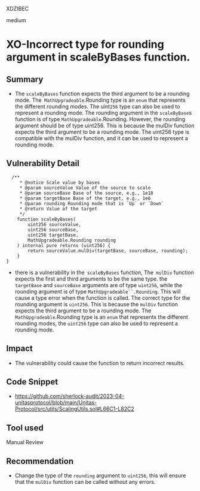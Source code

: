 XDZIBEC

medium

# XO-Incorrect type for rounding argument in scaleByBases function.

## Summary
- The `scaleByBases` function expects the third argument to be a rounding mode. The` MathUpgradeable`.Rounding type is an `enum` that represents the different rounding modes. The uint`256` type can also be used to represent a rounding mode. The rounding argument in the `scaleByBase`s function is of type `MathUpgradeable`.Rounding. However, the rounding argument should be of type uint256. This is because the mulDiv function expects the third argument to be a rounding mode. The uint256 type is compatible with the mulDiv function, and it can be used to represent a rounding mode.
## Vulnerability Detail
```solidity
  /**
     * @notice Scale value by bases
     * @param sourceValue Value of the source to scale
     * @param sourceBase Base of the source, e.g., 1e18
     * @param targetBase Base of the target, e.g., 1e6
     * @param rounding Rounding mode that is `Up` or `Down`
     * @return Value of the target
     */
    function scaleByBases(
        uint256 sourceValue,
        uint256 sourceBase,
        uint256 targetBase,
        MathUpgradeable.Rounding rounding
    ) internal pure returns (uint256) {
        return sourceValue.mulDiv(targetBase, sourceBase, rounding);
    }
}
```
- there is a vulnerability in the` scaleByBases` function, The` mulDiv` function expects the first and third arguments to be the same type. the `targetBase` and `sourceBase` arguments are of type `uint256`, while the rounding argument is of type `MathUpgradeable``.Rounding`. This will cause a type error when the function is called.
The correct type for the rounding argument is `uint256`. This is because the `mulDiv` function expects the third argument to be a rounding mode. The `MathUpgradeable`.Rounding type is an `enum` that represents the different rounding modes, the `uint256` type can also be used to represent a rounding mode.
## Impact
- The vulnerability could cause the function to return incorrect results.
## Code Snippet
- https://github.com/sherlock-audit/2023-04-unitasprotocol/blob/main/Unitas-Protocol/src/utils/ScalingUtils.sol#L66C1-L82C2
## Tool used

Manual Review

## Recommendation
- Change the type of the `rounding` argument to `uint256`, this will ensure that the `mulDiv` function can be called without any errors.